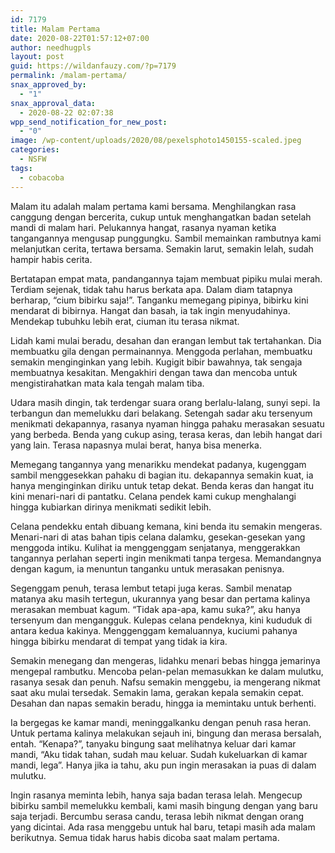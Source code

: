 ```yaml
---
id: 7179
title: Malam Pertama
date: 2020-08-22T01:57:12+07:00
author: needhugpls
layout: post
guid: https://wildanfauzy.com/?p=7179
permalink: /malam-pertama/
snax_approved_by:
  - "1"
snax_approval_data:
  - 2020-08-22 02:07:38
wpp_send_notification_for_new_post:
  - "0"
image: /wp-content/uploads/2020/08/pexelsphoto1450155-scaled.jpeg
categories:
  - NSFW
tags:
  - cobacoba
---
```

Malam itu adalah malam pertama kami bersama. Menghilangkan rasa canggung dengan bercerita, cukup untuk menghangatkan badan setelah mandi di malam hari. Pelukannya hangat, rasanya nyaman ketika tangangannya mengusap punggungku. Sambil memainkan rambutnya kami melanjutkan cerita, tertawa bersama. Semakin larut, semakin lelah, sudah hampir habis cerita.

Bertatapan empat mata, pandangannya tajam membuat pipiku mulai merah. Terdiam sejenak, tidak tahu harus berkata apa. Dalam diam tatapnya berharap, “cium bibirku saja!”. Tanganku memegang pipinya, bibirku kini mendarat di bibirnya. Hangat dan basah, ia tak ingin menyudahinya. Mendekap tubuhku lebih erat, ciuman itu terasa nikmat.

Lidah kami mulai beradu, desahan dan erangan lembut tak tertahankan. Dia membuatku gila dengan permainannya. Menggoda perlahan, membuatku semakin menginginkan yang lebih. Kugigit bibir bawahnya, tak sengaja membuatnya kesakitan. Mengakhiri dengan tawa dan mencoba untuk mengistirahatkan mata kala tengah malam tiba.

Udara masih dingin, tak terdengar suara orang berlalu-lalang, sunyi sepi. Ia terbangun dan memelukku dari belakang. Setengah sadar aku tersenyum menikmati dekapannya, rasanya nyaman hingga pahaku merasakan sesuatu yang berbeda. Benda yang cukup asing, terasa keras, dan lebih hangat dari yang lain. Terasa napasnya mulai berat, hanya bisa menerka.

Memegang tangannya yang menarikku mendekat padanya, kugenggam sambil menggesekkan pahaku di bagian itu. dekapannya semakin kuat, ia hanya menginginkan diriku untuk tetap dekat. Benda keras dan hangat itu kini menari-nari di pantatku. Celana pendek kami cukup menghalangi hingga kubiarkan dirinya menikmati sedikit lebih.

Celana pendekku entah dibuang kemana, kini benda itu semakin mengeras. Menari-nari di atas bahan tipis celana dalamku, gesekan-gesekan yang menggoda intiku. Kulihat ia menggenggam senjatanya, menggerakkan tangannya perlahan seperti ingin menikmati tanpa tergesa. Memandangnya dengan kagum, ia menuntun tanganku untuk merasakan penisnya.

Segenggam penuh, terasa lembut tetapi juga keras. Sambil menatap matanya aku masih tertegun, ukurannya yang besar dan pertama kalinya merasakan membuat kagum. “Tidak apa-apa, kamu suka?”, aku hanya tersenyum dan mengangguk. Kulepas celana pendeknya, kini kududuk di antara kedua kakinya. Menggenggam kemaluannya, kuciumi pahanya hingga bibirku mendarat di tempat yang tidak ia kira.

Semakin menegang dan mengeras, lidahku menari bebas hingga jemarinya mengepal rambutku. Mencoba pelan-pelan memasukkan ke dalam mulutku, rasanya sesak dan penuh. Nafsu semakin menggebu, ia mengerang nikmat saat aku mulai tersedak. Semakin lama, gerakan kepala semakin cepat. Desahan dan napas semakin beradu, hingga ia memintaku untuk berhenti.

Ia bergegas ke kamar mandi, meninggalkanku dengan penuh rasa heran. Untuk pertama kalinya melakukan sejauh ini, bingung dan merasa bersalah, entah. “Kenapa?”, tanyaku bingung saat melihatnya keluar dari kamar mandi, “Aku tidak tahan, sudah mau keluar. Sudah kukeluarkan di kamar mandi, lega”. Hanya jika ia tahu, aku pun ingin merasakan ia puas di dalam mulutku.

Ingin rasanya meminta lebih, hanya saja badan terasa lelah. Mengecup bibirku sambil memelukku kembali, kami masih bingung dengan yang baru saja terjadi. Bercumbu serasa candu, terasa lebih nikmat dengan orang yang dicintai. Ada rasa menggebu untuk hal baru, tetapi masih ada malam berikutnya. Semua tidak harus habis dicoba saat malam pertama.